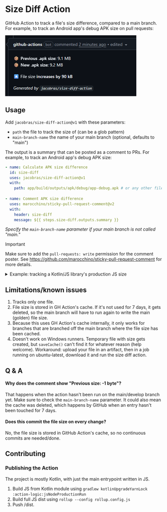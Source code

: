 # Size Diff Action

GitHub Action to track a file's size difference, compared to a main branch. For example, to track an Android
app's debug APK size on pull requests:

![](docs/screenshot.png)

## Usage

Add `jacobras/size-diff-action@v1` with these parameters:

* `path` the file to track the size of (can be a glob pattern)
* `main-branch-name` the name of your main branch (optional, defaults to "main")

The output is a summary that can be posted as a comment to PRs. For example, to track an Android app's debug APK size:

```yml
- name: Calculate APK size difference
  id: size-diff
  uses: jacobras/size-diff-action@v1
  with:
    path: app/build/outputs/apk/debug/app-debug.apk # or any other file, as long as it exists

- name: Comment APK size difference
  uses: marocchino/sticky-pull-request-comment@v2
  with:
    header: size-diff
    message: ${{ steps.size-diff.outputs.summary }}
```

_Specify the `main-branch-name` parameter if your main branch is not called "main."_

> [!IMPORTANT]
> Make sure to add the `pull-requests: write` permission for the comment poster.
> See https://github.com/marocchino/sticky-pull-request-comment for more details.

<details>
<summary>Example: tracking a Kotlin/JS library's production JS size</summary>

```yml
- name: Build production JS file for size comparison
  run: ./gradlew compileProductionExecutableKotlinJs

- name: Calculate JS size difference
  id: size-diff
  uses: jacobras/size-diff-action@v1
  with:
    path: build/js/packages/composeApp/kotlin/Human-Readable.js
    main-branch-name: main # only needed if not "main"

- name: Comment JS size difference
  uses: marocchino/sticky-pull-request-comment@v2
  with:
    header: size-diff
    message: ${{ steps.size-diff.outputs.summary }}
```

</details>

## Limitations/known issues

1. Tracks only one file.
2. File size is stored in GH Action's cache. If it's not used for 7 days, it gets deleted, so the main branch will have
   to run again to write the main (golden) file size.
3. Because this uses GH Action's cache internally, it only works for branches that are branched off the main branch
   where the file size has been cached.
4. Doesn't work on Windows runners. Temporary file with size gets created, but `saveCache()` can't find it for whatever
   reason (help welcome). Workaround: upload your file in an artifact, then in a job running on ubuntu-latest, download
   it and run the size diff action.

## Q & A

#### Why does the comment show "Previous size: -1 byte"?

That happens when the action hasn't been run on the main/develop branch yet. Make sure to check the `main-branch-name`
parameter. It could also mean the cache was deleted, which happens by GitHub when an entry hasn't been touched for 7
days.

#### Does this commit the file size on every change?

No, the file size is stored in GitHub Action's cache, so no continuous commits are needed/done.

## Contributing

### Publishing the Action

The project is mostly Kotlin, with just the main entrypoint written in JS.

1. Build JS from Kotlin module using `gradlew kotlinUpgradeYarnLock :action-logic:jsNodeProductionRun`
2. Build full JS dist using `rollup --config rollup.config.js`
3. Push /dist.